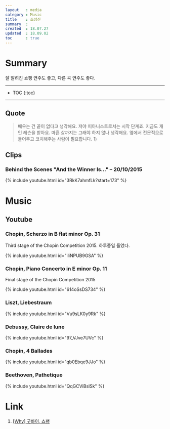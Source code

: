 ```yaml
---
layout   : media
category : Music
title    : 조성진
summary  : 
created  : 18.07.27
updated  : 18.09.02
toc      : true
---
```


# Summary

잘 알려진 쇼팽 연주도 좋고, 다른 곡 연주도 좋다.

* * *

* TOC
 {:toc}

* * *

## Quote

> 배우는 건 끝이 없다고 생각해요. 저야 피아니스트로서는 시작 단계죠. 지금도 개인 레슨을 받아요. 마흔 살까지는 그래야 하지 않나 생각해요. 옆에서 전문적으로 들어주고 코치해주는 사람이 필요합니다. 1)

## Clips

### Behind the Scenes "And the Winner Is..." – 20/10/2015

{% include youtube.html id="3RkK7ahmfLk?start=173" %}

# Music

## Youtube

### Chopin, Scherzo in B flat minor Op. 31

Third stage of the Chopin Competition 2015. 하루종일 들었다.

{% include youtube.html id="iliNPUB9GSA" %}

### Chopin, Piano Concerto in E minor Op. 11

Final stage of the Chopin Competition 2015

{% include youtube.html id="614oSsDS734" %}

### Liszt, Liebestraum

{% include youtube.html id="Vu9sLK0y9Rk" %}

### Debussy, Claire de lune

{% include youtube.html id="97_VJve7UVc" %}

### Chopin, 4 Ballades

{% include youtube.html id="qb0Ebqe9JJo" %}

### Beethoven, Pathetique

{% include youtube.html id="QqGCViBslSk" %}

# Link

1) [[Why] 굿바이, 쇼팽](https://m.news.naver.com/read.nhn?mode=LSD&sid1=103&oid=023&aid=0003396213)